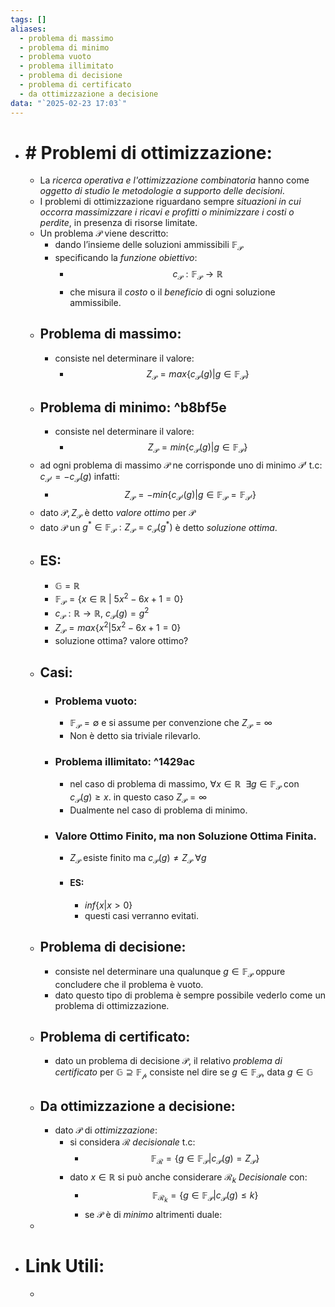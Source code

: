 ```yaml
---
tags: []
aliases:
  - problema di massimo
  - problema di minimo
  - problema vuoto
  - problema illimitato
  - problema di decisione
  - problema di certificato
  - da ottimizzazione a decisione
data: "`2025-02-23 17:03`"
---
```

- # # Problemi di ottimizzazione:
	+ La _ricerca operativa e l'ottimizzazione combinatoria_ hanno come _oggetto di studio le metodologie a supporto delle decisioni_.
	+ I problemi di ottimizzazione riguardano sempre _situazioni in cui occorra massimizzare i ricavi e profitti o minimizzare i costi o perdite_, in presenza di risorse limitate.
	+ Un problema $\mathcal{P}$ viene descritto:
		+ dando l’insieme delle soluzioni ammissibili $\mathbb{F}_{\mathcal{P}}$ 
		+ specificando la _funzione obiettivo_:
			+ $$c_{\mathcal{P}}: \mathbb{F}_\mathcal{P} \to \mathbb{R}$$
			+ che misura il _costo_ o il _beneficio_ di ogni soluzione ammissibile.
	+ ## Problema di massimo:
		+ consiste nel determinare il valore:
			+ $$Z_{\mathcal{P}}= max\{c_{\mathcal{P}}(g)|g\in \mathbb{F_{\mathcal{P}}}\}$$
	+ ## Problema di minimo: ^b8bf5e
	    + consiste nel determinare il valore: 
		    + $$Z_{\mathcal{P}}= min\{c_{\mathcal{P}}(g)|g\in \mathbb{F_{\mathcal{P}}}\}$$
	+ ad ogni problema di massimo $\mathcal{P}$ ne corrisponde uno di minimo $\mathcal{P}'$ t.c: $c_\mathcal{P'}=-c_\mathcal{P}(g)$ infatti:
		+ $$Z_\mathcal{P}=-min\{c_{\mathcal{P'}}(g)|g\in \mathbb{F_{\mathcal{P}}}=\mathbb{F}_\mathcal{P'}\}$$
	+ dato $\mathcal{P}, Z_\mathcal{P}$ è detto _valore ottimo_ per $\mathcal{P}$
	+ dato $\mathcal{P}$ un $g^{*}\in \mathbb{F}_\mathcal{P}:Z_\mathcal{P}=c_\mathcal{P}(g^{*})$ è detto _soluzione ottima_.
	+ ## ES:
		+ $\mathbb{G}=\mathbb{R}$
		+ $\mathbb{F}_{\mathcal{P}}=\{x\in\mathbb{R}\ | \ 5x^{2}-6x+1=0\}$
		+ $c_{\mathcal{P}}: \mathbb{R}\to \mathbb{R}$,  $c_{\mathcal{P}}(g)=g^{2}$
		+ $Z_{\mathcal{P}}= max\{x^{2}|5x^{2}-6x+1=0\}$
		+ soluzione ottima? valore ottimo?
	+ ## Casi:
		+ ### Problema vuoto:
			+ $\mathbb{F_\mathcal{P}}=\emptyset$ e si assume per convenzione che $Z_\mathcal{P}=\infty$
			+ Non è detto sia triviale rilevarlo.
		+ ### Problema illimitato: ^1429ac
		    + nel caso di problema di massimo, $\forall x\in \mathbb{R}\ \ \exists g\in \mathbb{F}_\mathcal{P}$ con $c_\mathcal{P}(g)\geq x$. in questo caso $Z_\mathcal{P}=\infty$ 
		    + Dualmente nel caso di problema di minimo.
		+ ### Valore Ottimo Finito, ma non Soluzione Ottima Finita.
			+ $Z_\mathcal{P}$ esiste finito ma $c_\mathcal{P}(g)\ne Z_\mathcal{P} \ \forall g$
			+ #### ES:
				+ $inf\{x|x>0\}$
				+ questi casi verranno evitati.
	+ ## Problema di decisione:
		+ consiste nel determinare una qualunque $g\in \mathbb{F_\mathcal{P}}$ oppure concludere che il problema è vuoto.
		+ dato questo tipo di problema è sempre possibile vederlo come un problema di ottimizzazione.
	+ ## Problema di certificato:
		+ dato un problema di decisione $\mathcal{P}$, il relativo _problema di certificato_ per $\mathbb{G}\supseteq\mathbb{F}_{\mathcal{p}}$ consiste nel dire se $g\in \mathbb{F_\mathcal{P}}$, data $g\in \mathbb{G}$ 
	+ ## Da ottimizzazione a decisione:
		+ dato $\mathcal{P}$ di _ottimizzazione_:
			+ si considera $\mathcal{R}$ _decisionale_ t.c:
				+ $$\mathbb{F}_\mathcal{R}=\{g\in \mathbb{F}_\mathcal{P}| c_\mathcal{P}(g)=Z_\mathcal{P}\}$$
			+ dato $x\in \mathbb{R}$ si può anche considerare $\mathcal{R}_{k}$ _Decisionale_ con:
				+ $$\mathbb{F}_{\mathcal{R}_{k}}=\{g\in \mathbb{F}_\mathcal{P}|c_\mathcal{P}(g)\le k\}$$
				+ se $\mathcal{P}$ è di _minimo_ altrimenti duale:
	- 
- # Link Utili:
	- 